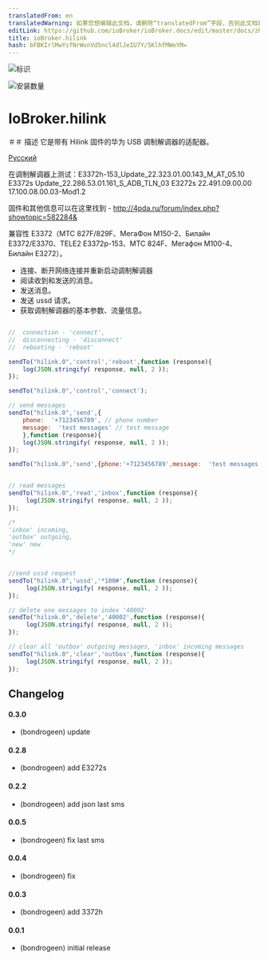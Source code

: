 ```yaml
---
translatedFrom: en
translatedWarning: 如果您想编辑此文档，请删除“translatedFrom”字段，否则此文档将再次自动翻译
editLink: https://github.com/ioBroker/ioBroker.docs/edit/master/docs/zh-cn/adapterref/iobroker.hilink/README.md
title: ioBroker.hilink
hash: bFBKIrlMwYsfNrWvnVd5ncl4dlJeIU7Y/5KlhfMWeYM=
---
```

![标识](../../../en/adapterref/iobroker.hilink/admin/hilink.png)

![安装数量](http://iobroker.live/badges/hilink-stable.svg)

# IoBroker.hilink
＃＃ 描述
它是带有 Hilink 固件的华为 USB 调制解调器的适配器。

[Русский](https://github.com/bondrogeen/iobroker.hilink/blob/master/docs/ru/README.md)

在调制解调器上测试：E3372h-153_Update_22.323.01.00.143_M_AT_05.10 E3372s Update_22.286.53.01.161_S_ADB_TLN_03 E3272s 22.491.09.00.00 17.100.08.00.03-Mod1.2

固件和其他信息可以在这里找到 - http://4pda.ru/forum/index.php?showtopic=582284&

兼容性 E3372（МТС 827F/829F、МегаФон M150-2、Билайн E3372/E3370、TELE2 E3372р-153、МТС 824F、Мегафон M100-4、Билайн E3272）。

- 连接、断开网络连接并重新启动调制解调器
- 阅读收到和发送的消息。
- 发送消息。
- 发送 ussd 请求。
- 获取调制解调器的基本参数、流量信息。

```javascript

//  connection - 'connect',
//  disconnecting - 'disconnect'
//  rebooting - 'reboot'

sendTo("hilink.0",'control','reboot',function (response){
    log(JSON.stringify( response, null, 2 ));
});

sendTo("hilink.0",'control','connect');

// send messages
sendTo("hilink.0",'send',{
    phone:  '+7123456789', // phone number
    message:  'test messages' // test message
    },function (response){
    log(JSON.stringify( response, null, 2 ));
});

sendTo("hilink.0",'send',{phone:'+7123456789',message:  'test messages'});


// read messages
sendTo("hilink.0",'read','inbox',function (response){
     log(JSON.stringify( response, null, 2 ));
});

/*
'inbox' incoming,
'outbox' outgoing,
'new' new
*/


//send ussd request
sendTo("hilink.0",'ussd','*100#',function (response){
     log(JSON.stringify( response, null, 2 ));
});

// delete one messages to index '40002'
sendTo("hilink.0",'delete','40002',function (response){
     log(JSON.stringify( response, null, 2 ));
});

// clear all 'outbox' outgoing messages, 'inbox' incoming messages
sendTo("hilink.0",'clear','outbox',function (response){
     log(JSON.stringify( response, null, 2 ));
});

```

## Changelog

#### 0.3.0
* (bondrogeen) update

#### 0.2.8
* (bondrogeen) add E3272s

#### 0.2.2
* (bondrogeen) add json last sms

#### 0.0.5
* (bondrogeen) fix last sms

#### 0.0.4
* (bondrogeen) fix

#### 0.0.3
* (bondrogeen) add 3372h

#### 0.0.1
* (bondrogeen) initial release